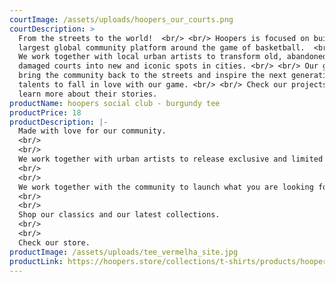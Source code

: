 ```yaml
---
courtImage: /assets/uploads/hoopers_our_courts.png
courtDescription: >
  From the streets to the world!  <br/> <br/> Hoopers is focused on building the
  largest global community platform around the game of basketball.  <br/> <br/>
  We work together with local urban artists to transform old, abandoned and
  damaged courts into new and iconic spots in cities. <br/> <br/> Our goal is to
  bring the community back to the streets and inspire the next generation of
  talents to fall in love with our game. <br/> <br/> Check our projects and
  learn more about their stories.
productName: hoopers social club - burgundy tee
productPrice: 18
productDescription: |-
  Made with love for our community.
  <br/>
  <br/>
  We work together with urban artists to release exclusive and limited editions.
  <br/>
  <br/>
  We work together with the community to launch what you are looking for.
  <br/>
  <br/>
  Shop our classics and our latest collections.
  <br/>
  <br/>
  Check our store.
productImage: /assets/uploads/tee_vermelha_site.jpg
productLink: https://hoopers.store/collections/t-shirts/products/hoopers-social-club-burgundy-tee
---
```

